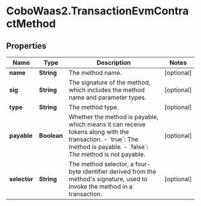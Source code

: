 # CoboWaas2.TransactionEvmContractMethod

## Properties

Name | Type | Description | Notes
------------ | ------------- | ------------- | -------------
**name** | **String** | The method name. | [optional] 
**sig** | **String** | The signature of the method, which includes the method name and parameter types. | [optional] 
**type** | **String** | The method type. | [optional] 
**payable** | **Boolean** | Whether the method is payable, which means it can receive tokens along with the transaction. - &#x60;true&#x60;: The method is payable. - &#x60;false&#x60;: The method is not payable.  | [optional] 
**selector** | **String** | The method selector, a four-byte identifier derived from the method&#39;s signature, used to invoke the method in a transaction. | [optional] 


